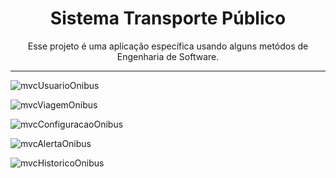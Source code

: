 <h1 align="center">Sistema Transporte Público</h1>

<p align="center">Esse projeto é uma aplicação específica usando alguns metódos de Engenharia de Software.</p>

---

![mvcUsuarioOnibus](https://user-images.githubusercontent.com/77236515/175110475-2a3c702b-001a-44ec-8b3d-1544627ef1d8.png)

![mvcViagemOnibus](https://user-images.githubusercontent.com/77236515/175110679-f5df53f9-bcf7-4e8f-af19-fdf5226bdb24.png)

![mvcConfiguracaoOnibus](https://user-images.githubusercontent.com/77236515/175110700-4d5ac054-549f-4f87-b17b-7d776fbae719.png)

![mvcAlertaOnibus](https://user-images.githubusercontent.com/77236515/175110720-1d109f24-8306-4570-80d9-a06b10fdc445.png)

![mvcHistoricoOnibus](https://user-images.githubusercontent.com/77236515/175110840-a3ce1079-bd75-4e71-b618-956195bdacef.png)
